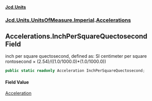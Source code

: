 #### [Jcd.Units](index.md 'index')
### [Jcd.Units.UnitsOfMeasure.Imperial](Jcd.Units.UnitsOfMeasure.Imperial.md 'Jcd.Units.UnitsOfMeasure.Imperial').[Accelerations](Accelerations.md 'Jcd.Units.UnitsOfMeasure.Imperial.Accelerations')

## Accelerations.InchPerSquareQuectosecond Field

inch per square quectosecond, defined as: SI centimeter per square rontosecond × (2.54)/((1.0/1000.0)*(1.0/1000.0))

```csharp
public static readonly Acceleration InchPerSquareQuectosecond;
```

#### Field Value
[Acceleration](Acceleration.md 'Jcd.Units.UnitTypes.Acceleration')